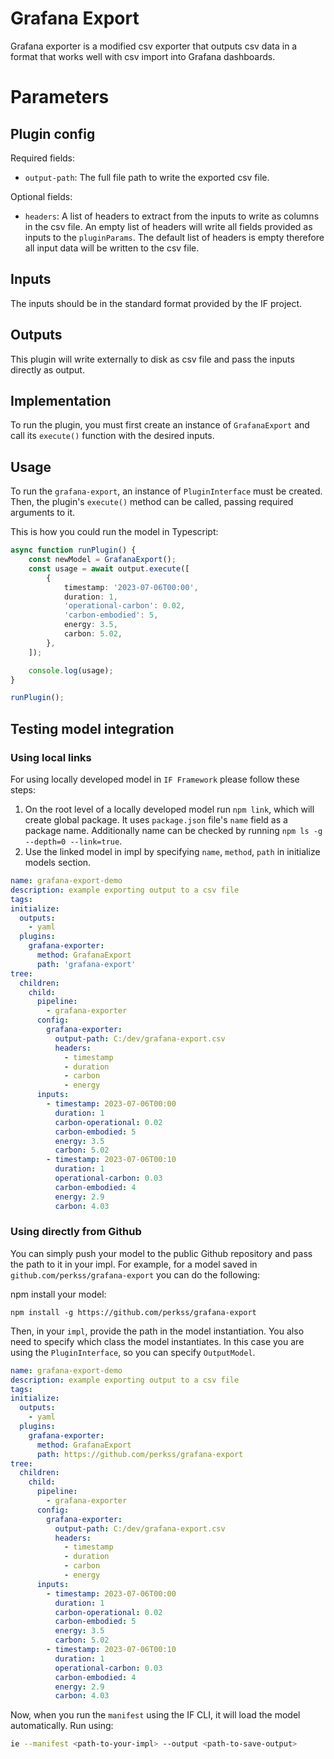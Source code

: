 # Grafana Export

Grafana exporter is a modified csv exporter that outputs csv data in a format that works well with csv import into Grafana dashboards.

# Parameters

## Plugin config

Required fields:

- `output-path`: The full file path to write the exported csv file.

Optional fields:

- `headers`: A list of headers to extract from the inputs to write as columns in the csv file. An empty list of headers will write all fields provided as inputs to the `pluginParams`. The default list of headers is empty therefore all input data will be written to the csv file.

## Inputs

The inputs should be in the standard format provided by the IF project.

## Outputs

This plugin will write externally to disk as csv file and pass the inputs directly as output.

## Implementation

To run the plugin, you must first create an instance of `GrafanaExport` and call its `execute()` function with the desired inputs.

## Usage

To run the `grafana-export`, an instance of `PluginInterface` must be created. Then, the plugin's `execute()` method can be called, passing required arguments to it.

This is how you could run the model in Typescript:

```typescript
async function runPlugin() {
    const newModel = GrafanaExport();
    const usage = await output.execute([
        {
            timestamp: '2023-07-06T00:00',
            duration: 1,
            'operational-carbon': 0.02,
            'carbon-embodied': 5,
            energy: 3.5,
            carbon: 5.02,
        },
    ]);

    console.log(usage);
}

runPlugin();
```

## Testing model integration

### Using local links

For using locally developed model in `IF Framework` please follow these steps: 

1. On the root level of a locally developed model run `npm link`, which will create global package. It uses `package.json` file's `name` field as a package name. Additionally name can be checked by running `npm ls -g --depth=0 --link=true`.
2. Use the linked model in impl by specifying `name`, `method`, `path` in initialize models section. 

```yaml
name: grafana-export-demo
description: example exporting output to a csv file
tags:
initialize:
  outputs:
    - yaml
  plugins:
    grafana-exporter:
      method: GrafanaExport
      path: 'grafana-export'
tree:
  children:
    child:
      pipeline:
        - grafana-exporter
      config:
        grafana-exporter:
          output-path: C:/dev/grafana-export.csv
          headers:
            - timestamp
            - duration
            - carbon
            - energy
      inputs:
        - timestamp: 2023-07-06T00:00
          duration: 1
          carbon-operational: 0.02
          carbon-embodied: 5
          energy: 3.5
          carbon: 5.02
        - timestamp: 2023-07-06T00:10
          duration: 1
          operational-carbon: 0.03
          carbon-embodied: 4
          energy: 2.9
          carbon: 4.03
```

### Using directly from Github

You can simply push your model to the public Github repository and pass the path to it in your impl.
For example, for a model saved in `github.com/perkss/grafana-export` you can do the following:

npm install your model: 

```
npm install -g https://github.com/perkss/grafana-export
```

Then, in your `impl`, provide the path in the model instantiation. You also need to specify which class the model instantiates. In this case you are using the `PluginInterface`, so you can specify `OutputModel`. 

```yaml
name: grafana-export-demo
description: example exporting output to a csv file
tags:
initialize:
  outputs:
    - yaml
  plugins:
    grafana-exporter:
      method: GrafanaExport
      path: https://github.com/perkss/grafana-export
tree:
  children:
    child:
      pipeline:
        - grafana-exporter
      config:
        grafana-exporter:
          output-path: C:/dev/grafana-export.csv
          headers:
            - timestamp
            - duration
            - carbon
            - energy
      inputs:
        - timestamp: 2023-07-06T00:00
          duration: 1
          carbon-operational: 0.02
          carbon-embodied: 5
          energy: 3.5
          carbon: 5.02
        - timestamp: 2023-07-06T00:10
          duration: 1
          operational-carbon: 0.03
          carbon-embodied: 4
          energy: 2.9
          carbon: 4.03
```

Now, when you run the `manifest` using the IF CLI, it will load the model automatically. Run using:

```sh
ie --manifest <path-to-your-impl> --output <path-to-save-output>
```
